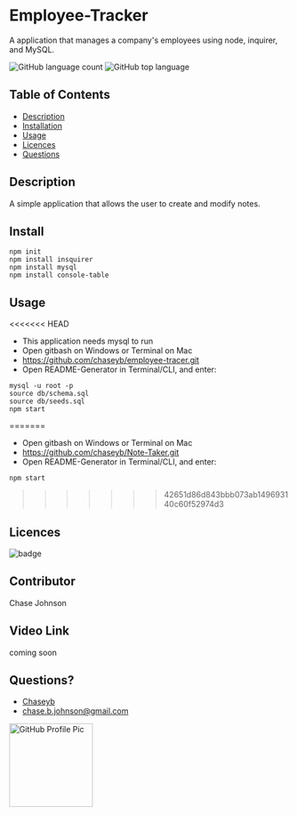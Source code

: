 # Employee-Tracker
  A application that manages a company's employees using node, inquirer, and MySQL.

![GitHub language count](https://img.shields.io/github/languages/count/chaseyb/note-taker)
![GitHub top language](https://img.shields.io/github/languages/top/chaseyb/note-taker)
  

  ## Table of Contents
  - [Description](#description)
  - [Installation](#install)
  - [Usage](#usage)
  - [Licences](#licences)
  - [Questions](#questions)
    
  ## Description
  A simple application that allows the user to create and modify notes. 

  ## Install
  ```
  npm init
  npm install insquirer
  npm install mysql
  npm install console-table
  ```
 
  ## Usage
<<<<<<< HEAD
* This application needs mysql to run 
* Open gitbash on Windows or Terminal on Mac
* https://github.com/chaseyb/employee-tracer.git
* Open README-Generator in Terminal/CLI, and enter:
```
mysql -u root -p
source db/schema.sql
source db/seeds.sql
npm start
```
=======
* Open gitbash on Windows or Terminal on Mac
* https://github.com/chaseyb/Note-Taker.git
* Open README-Generator in Terminal/CLI, and enter:
```
npm start
```  
>>>>>>> 42651d86d843bbb073ab149693140c60f52974d3
  ## Licences 
  ![badge](https://img.shields.io/badge/License-Open-blue.svg)
          
  ## Contributor
   Chase Johnson
            
  ## Video Link 
  coming soon 


  ## Questions?
  * [Chaseyb](https://github.com/Chaseyb)
  * <chase.b.johnson@gmail.com>

  <img src="https://github.com/Chaseyb.png" alt="GitHub Profile Pic" width="150" height="150">
